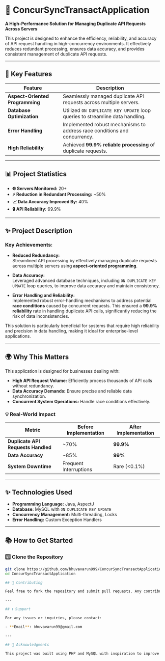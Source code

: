 # 🚀 ConcurSyncTransactApplication  

**A High-Performance Solution for Managing Duplicate API Requests Across Servers**  

This project is designed to enhance the efficiency, reliability, and accuracy of API request handling in high-concurrency environments. It effectively reduces redundant processing, ensures data accuracy, and provides consistent management of duplicate API requests.  

---

## 🌟 Key Features  

| Feature                         | Description                                                                 |
|---------------------------------|-----------------------------------------------------------------------------|
| **Aspect-Oriented Programming** | Seamlessly managed duplicate API requests across multiple servers.          |
| **Database Optimization**       | Utilized `ON DUPLICATE KEY UPDATE` loop queries to streamline data handling.|
| **Error Handling**              | Implemented robust mechanisms to address race conditions and concurrency.   |
| **High Reliability**            | Achieved **99.9% reliable processing** of duplicate requests.               |

---

## 📊 Project Statistics  

- **🌐 Servers Monitored:** 20+  
- **⚡ Reduction in Redundant Processing:** ~50%  
- **📈 Data Accuracy Improved By:** 40%  
- **🔒 API Reliability:** 99.9%  

---

## ✨ Project Description  

### Key Achievements:  
- **Reduced Redundancy:**  
  Streamlined API processing by effectively managing duplicate requests across multiple servers using **aspect-oriented programming**.  

- **Data Accuracy:**  
  Leveraged advanced database techniques, including `ON DUPLICATE KEY UPDATE` loop queries, to improve data accuracy and maintain consistency.  

- **Error Handling and Reliability:**  
  Implemented robust error-handling mechanisms to address potential **race conditions** caused by concurrent requests. This ensured a **99.9% reliability** rate in handling duplicate API calls, significantly reducing the risk of data inconsistencies.  

This solution is particularly beneficial for systems that require high reliability and precision in data handling, making it ideal for enterprise-level applications.  

---

## 🌍 Why This Matters  

This application is designed for businesses dealing with:  
- **High API Request Volume:** Efficiently process thousands of API calls without redundancy.  
- **Data Accuracy Demands:** Ensure precise and reliable data synchronization.  
- **Concurrent System Operations:** Handle race conditions effectively.  

### 💡 Real-World Impact  

| Metric                           | Before Implementation   | After Implementation    |
|----------------------------------|-------------------------|-------------------------|
| **Duplicate API Requests Handled** | ~70%                   | **99.9%**              |
| **Data Accuracy**                | ~85%                   | **99%**                |
| **System Downtime**              | Frequent Interruptions | Rare (<0.1%)           |

---

## ✨ Technologies Used  

- **Programming Language:** Java, AspectJ  
- **Database:** MySQL with `ON DUPLICATE KEY UPDATE`  
- **Concurrency Management:** Multi-threading, Locks  
- **Error Handling:** Custom Exception Handlers  

---

## 📚 How to Get Started  

### 1️⃣ Clone the Repository  
```bash  
git clone https://github.com/bhuvavarun999/ConcurSyncTransactApplication.git  
cd ConcurSyncTransactApplication  

## 🤝 Contributing

Feel free to fork the repository and submit pull requests. Any contributions to improve the system are welcome!

---

## 📞 Support

For any issues or inquiries, please contact:

- **Email**: bhuvavarun99@gmail.com

---

## 🌟 Acknowledgments

This project was built using PHP and MySQL with inspiration to improve work productivity and time tracking. Special thanks to everyone who provided feedback and suggestions.